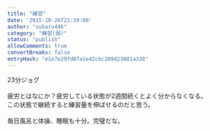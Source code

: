 ```yaml
---
title: "練習"
date: '2015-10-26T21:39:00'
author: "subaru44k"
category: "練習(弱)"
status: "publish"
allowComments: true
convertBreaks: false
entryHash: "e1e7e29fd07a1e42cbc209d23081a338"
---
```

23分ジョグ<br>
<br>
疲労とはなにか？疲労している状態が2週間続くとよく分からなくなる。<br>
この状態で継続すると練習量を伸ばせるのだと思う。<br>
<br>
毎日風呂と体操、睡眠も十分。完璧だな。
